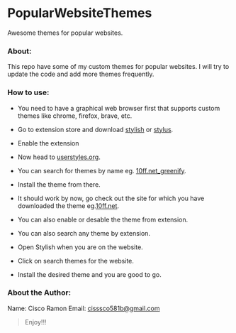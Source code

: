 # PopularWebsiteThemes
Awesome themes for popular websites.

### About:

This repo have some of my custom themes for popular websites.
I will try to update the code and add more themes frequently.

### How to use:

- You need to have a graphical web browser first that supports custom themes like chrome, firefox, brave, etc.

- Go to extension store and download [stylish](https://chrome.google.com/webstore/detail/stylish-custom-themes-for/fjnbnpbmkenffdnngjfgmeleoegfcffe) or [stylus](https://chrome.google.com/webstore/detail/stylus/clngdbkpkpeebahjckkjfobafhncgmne).

- Enable the extension

- Now head to [userstyles.org](https://userstyles.org/).

- You can search for themes by name eg. [10ff.net_greenify](https://userstyles.org/styles/210553/10ff-net-greenify).

- Install the theme from there.

- It should work by now, go check out the site for which you have downloaded the theme eg.[10ff.net](https://10ff.net).

- You can also enable or desable the theme from extension.

- You can also search any theme by extension.

- Open Stylish when you are on the website. 

- Click on search themes for the website.

- Install the desired theme and you are good to go.

### About the Author:

Name:               Cisco Ramon
Email:              cisssco581b@gmail.com

>Enjoy!!!
